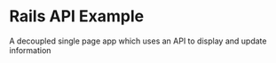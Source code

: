 # Rails API Example

A decoupled single page app which uses an API to display and update information 


